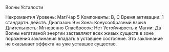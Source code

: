 
Волны Усталости

Некромантия
Уровень: Маг/Чар 5
Компоненты: В, С
Время активации: 1 стандартн. действ.
Диапазон: 9 м
Зона: Конусообразный взрыв
Длительность: Мгновенно
Спасбросок: Нет
Устойчивость к Магии: Да
Волны негативной энергии заставляют
всех живых существ в зоне поражения
заклинания впадать в уставшее состояние. Это заклинание не оказывает эффекта на уже уставшее существо.